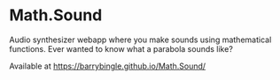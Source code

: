 # Math.Sound
Audio synthesizer webapp where you make sounds using mathematical functions. Ever wanted to know what a parabola sounds like?

Available at https://barrybingle.github.io/Math.Sound/
